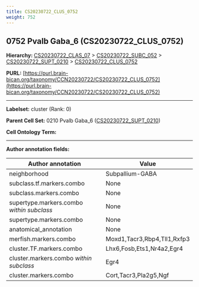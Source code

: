 ```yaml
---
title: CS20230722_CLUS_0752
weight: 752
---
```

## 0752 Pvalb Gaba_6 (CS20230722_CLUS_0752)
<b>Hierarchy: </b>
[CS20230722_CLAS_07](../CS20230722_CLAS_07) >
[CS20230722_SUBC_052](../CS20230722_SUBC_052) >
[CS20230722_SUPT_0210](../CS20230722_SUPT_0210) >
[CS20230722_CLUS_0752](../CS20230722_CLUS_0752)

**PURL:** [https://purl.brain-bican.org/taxonomy/CCN20230722/CS20230722_CLUS_0752](https://purl.brain-bican.org/taxonomy/CCN20230722/CS20230722_CLUS_0752)

---


**Labelset:** cluster (Rank: 0)

**Parent Cell Set:** 0210 Pvalb Gaba_6 ([CS20230722_SUPT_0210](../CS20230722_SUPT_0210))



**Cell Ontology Term:** 

[MARKER GENES.]: #


---

[TRANSFERRED ANNOTATIONS.]: #


[AUTHOR ANNOTATION FIELDS.]: #


**Author annotation fields:**

| Author annotation | Value |
|-------------------|-------|
|neighborhood|Subpallium-GABA|
|subclass.tf.markers.combo|None|
|subclass.markers.combo|None|
|supertype.markers.combo _within subclass_|None|
|supertype.markers.combo|None|
|anatomical_annotation|None|
|merfish.markers.combo|Moxd1,Tacr3,Rbp4,Tll1,Rxfp3|
|cluster.TF.markers.combo|Lhx6,Fosb,Ets1,Nr4a2,Egr4|
|cluster.markers.combo _within subclass_|Egr4|
|cluster.markers.combo|Cort,Tacr3,Pla2g5,Ngf|
